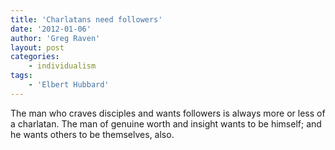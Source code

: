 ```yaml
---
title: 'Charlatans need followers'
date: '2012-01-06'
author: 'Greg Raven'
layout: post
categories:
    - individualism
tags:
    - 'Elbert Hubbard'
---
```


The man who craves disciples and wants followers is always more or less of a charlatan. The man of genuine worth and insight wants to be himself; and he wants others to be themselves, also.